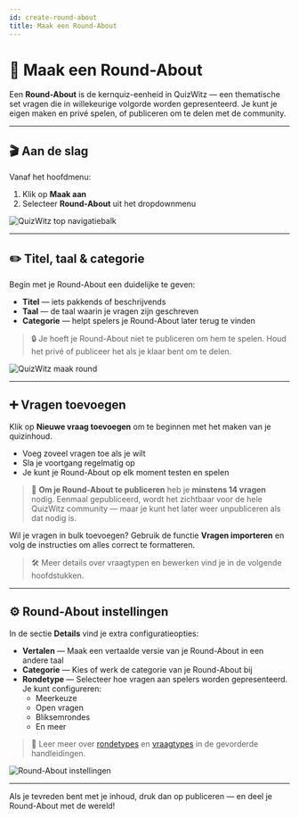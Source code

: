 ```yaml
---
id: create-round-about
title: Maak een Round-About
---
```


# 🧠 Maak een Round-About

Een **Round-About** is de kernquiz-eenheid in QuizWitz — een thematische set vragen die in willekeurige volgorde worden gepresenteerd. Je kunt je eigen maken en privé spelen, of publiceren om te delen met de community.

---

## 🎬 Aan de slag

Vanaf het hoofdmenu:

1. Klik op **Maak aan**
2. Selecteer **Round-About** uit het dropdownmenu

![QuizWitz top navigatiebalk](/images/top-menu-create.png)

---

## ✏️ Titel, taal & categorie

Begin met je Round-About een duidelijke te geven:

- **Titel** — iets pakkends of beschrijvends
- **Taal** — de taal waarin je vragen zijn geschreven
- **Categorie** — helpt spelers je Round-About later terug te vinden

> 🔒 Je hoeft je Round-About niet te publiceren om hem te spelen. Houd het privé of publiceer het als je klaar bent om te delen.

![QuizWitz maak round](/images/create-round.png)

---

## ➕ Vragen toevoegen

Klik op **Nieuwe vraag toevoegen** om te beginnen met het maken van je quizinhoud.

- Voeg zoveel vragen toe als je wilt
- Sla je voortgang regelmatig op
- Je kunt je Round-About op elk moment testen en spelen

> 📢 **Om je Round-About te publiceren** heb je **minstens 14 vragen** nodig. Eenmaal gepubliceerd, wordt het zichtbaar voor de hele QuizWitz community — maar je kunt het later weer unpubliceren als dat nodig is.

Wil je vragen in bulk toevoegen? Gebruik de functie **Vragen importeren** en volg de instructies om alles correct te formatteren.

> 🛠️ Meer details over vraagtypen en bewerken vind je in de volgende hoofdstukken.

---

## ⚙️ Round-About instellingen

In de sectie **Details** vind je extra configuratieopties:

- **Vertalen** — Maak een vertaalde versie van je Round-About in een andere taal
- **Categorie** — Kies of werk de categorie van je Round-About bij
- **Rondetype** — Selecteer hoe vragen aan spelers worden gepresenteerd. Je kunt configureren:
    - Meerkeuze
    - Open vragen
    - Bliksemrondes
    - En meer

> 🔗 Leer meer over [rondetypes](../round-types/000-round-types.md) en [vraagtypes](../question-types/000-question-types.md) in de gevorderde handleidingen.

![Round-About instellingen](/images/round-about-details.png)

---

Als je tevreden bent met je inhoud, druk dan op publiceren — en deel je Round-About met de wereld!
